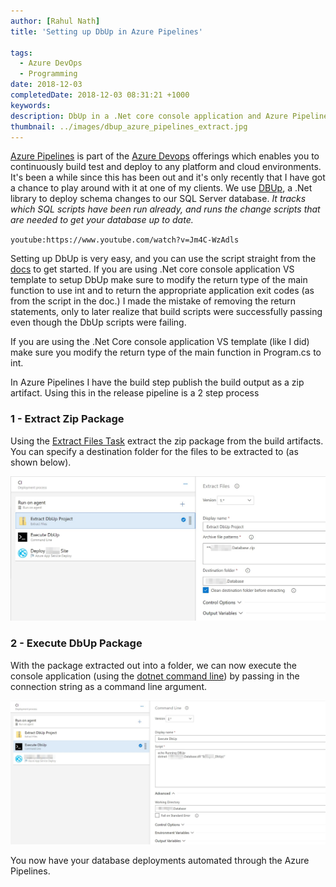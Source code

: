 ```yaml
---
author: [Rahul Nath]
title: 'Setting up DbUp in Azure Pipelines'

tags:
  - Azure DevOps
  - Programming
date: 2018-12-03
completedDate: 2018-12-03 08:31:21 +1000
keywords:
description: DbUp in a .Net core console application and Azure Pipelines.
thumbnail: ../images/dbup_azure_pipelines_extract.jpg
---
```


[Azure Pipelines](https://azure.microsoft.com/en-au/services/devops/pipelines/) is part of the [Azure Devops](https://azure.microsoft.com/en-au/services/devops/) offerings which enables you to continuously build test and deploy to any platform and cloud environments. It's been a while since this has been out and it's only recently that I have got a chance to play around with it at one of my clients. We use [DBUp](https://dbup.readthedocs.io/en/latest/), a .Net library to deploy schema changes to our SQL Server database. _It tracks which SQL scripts have been run already, and runs the change scripts that are needed to get your database up to date._

`youtube:https://www.youtube.com/watch?v=Jm4C-WzAdls`

Setting up DbUp is very easy, and you can use the script straight from the [docs](https://dbup.readthedocs.io/en/latest/) to get started. If you are using .Net core console application VS template to setup DbUp make sure to modify the return type of the main function to use int and to return the appropriate application exit codes (as from the script in the doc.) I made the mistake of removing the return statements, only to later realize that build scripts were successfully passing even though the DbUp scripts were failing.

<div class="alert alert-warning">
If you are using the .Net Core console application VS template (like I did) make sure you modify the return type of the main function in Program.cs to int. 
</div>

In Azure Pipelines I have the build step publish the build output as a zip artifact. Using this in the release pipeline is a 2 step process

### 1 - Extract Zip Package

Using the [Extract Files Task](https://docs.microsoft.com/en-us/azure/devops/pipelines/tasks/utility/extract-files?view=vsts) extract the zip package from the build artifacts. You can specify a destination folder for the files to be extracted to (as shown below).

<img src="../images/dbup_azure_pipelines_extract.jpg" class ="center" alt="Extract package" />

### 2 - Execute DbUp Package

With the package extracted out into a folder, we can now execute the console application (using the [dotnet command line](https://docs.microsoft.com/en-us/dotnet/core/tools/dotnet-run?tabs=netcore21#description)) by passing in the connection string as a command line argument.

<img src="../images/dbup_azure_pipelines_execute.jpg" class ="center" alt="Execute package" />

You now have your database deployments automated through the Azure Pipelines.
